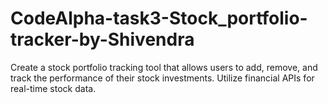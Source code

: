 # CodeAlpha-task3-Stock_portfolio-tracker-by-Shivendra
Create a stock portfolio tracking tool that allows users to add, remove, and track the performance of their stock investments. Utilize financial APIs for real-time stock data.

